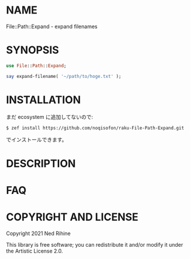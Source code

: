 
NAME
====

File::Path::Expand - expand filenames

SYNOPSIS
========

``` raku
use File::Path::Expand;

say expand-filename( '~/path/to/hoge.txt' );
```



INSTALLATION
============

まだ ecosystem に追加してないので:

    $ zef install https://github.com/noqisofon/raku-File-Path-Expand.git

でインストールできます。

DESCRIPTION
===========

FAQ
===

COPYRIGHT AND LICENSE
=====================

Copyright 2021 Ned Rihine

This library is free software; you can redistribute it and/or modify it under the Artistic License 2.0.